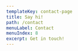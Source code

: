 ```yaml
---
templateKey: contact-page
title: Say hi!
path: /contact
menuLabel: Contact
menuIndex: 8
excerpt: Get in touch!
---
```

